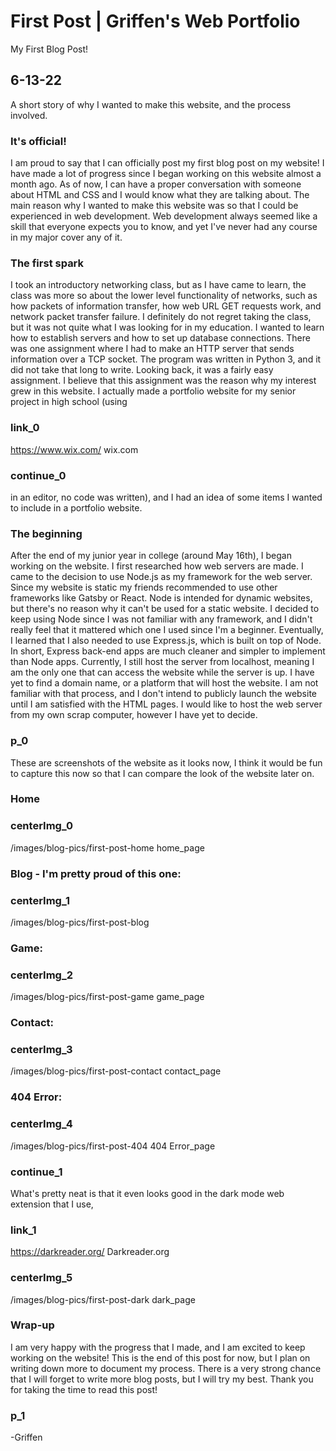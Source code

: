 # First Post | Griffen's Web Portfolio
My First Blog Post!
## 6-13-22
A short story of why I wanted to make this website, and the process involved.
### It's official!
I am proud to say that I can officially post my first blog post on my website!
I have made a lot of progress since I began working on this website almost a month ago.
As of now, I can have a proper conversation with someone about HTML and CSS and I 
would know what they are talking about. The main reason why I wanted to make this website
was so that I could be experienced in web development. Web development always seemed
like a skill that everyone expects you to know, and yet I've never had any course
in my major cover any of it.
### The first spark
I took an introductory networking class, but as I have
came to learn, the class was more so about the lower level functionality of networks,
such as how packets of information transfer, how web URL GET requests work, and 
network packet transfer failure. I definitely do not regret taking the class, 
but it was not quite what I was looking for in my education. I wanted to learn how
to establish servers and how to set up database connections. There was one assignment
where I had to make an HTTP server that sends information over a TCP socket. The program
was written in Python 3, and it did not take that long to write. Looking back, it was
a fairly easy assignment. I believe that this assignment was the reason why my interest
grew in this website. I actually made a portfolio website for my senior project in 
high school (using 
### link_0
https://www.wix.com/ wix.com 
### continue_0
in an editor, no code was written), and I had an idea of some items I wanted to include
in a portfolio website.
### The beginning
After the end of my junior year in college (around May 16th), I began working on the website.
I first researched how web servers are made. I came to the decision to use Node.js as my
framework for the web server. Since my website is static my friends recommended to use other frameworks like Gatsby 
or React. Node is intended for dynamic websites, but 
there's no reason why it can't be used for a static website.  I decided to keep 
using Node since I was not familiar with any framework, and I didn't really 
feel that it mattered which one I used since I'm a beginner.  Eventually, I learned 
that I also needed to use Express.js, which is built on top of Node. In short, 
Express back-end apps are much cleaner and simpler to implement than Node apps.
Currently, I still host the server from localhost, meaning I am the only one that 
can access the website while the server is up. I have yet to find a domain name,
or a platform that will host the website. I am not familiar with that process, 
and I don't intend to publicly launch the website until I am satisfied with the
HTML pages. I would like to host the web server from my own scrap computer, however
I have yet to decide.
### p_0 
These are screenshots of the website as it looks now, I think it would be fun
to capture this now so that I can compare the look of the website later on.
### Home
### centerImg_0
/images/blog-pics/first-post-home home_page
### Blog - I'm pretty proud of this one:
### centerImg_1
/images/blog-pics/first-post-blog
### Game:
### centerImg_2
/images/blog-pics/first-post-game game_page
### Contact:
### centerImg_3
/images/blog-pics/first-post-contact contact_page
### 404 Error:
### centerImg_4
/images/blog-pics/first-post-404 404 Error_page
### continue_1
What's pretty neat is that it even looks good in the dark mode web extension that I use,
### link_1
https://darkreader.org/ Darkreader.org
### centerImg_5
/images/blog-pics/first-post-dark dark_page
### Wrap-up
I am very happy with the progress that I made, and I am excited to keep working
on the website! This is the end of this post for now, but I plan on writing
down more to document my process. There is a very strong chance that I will forget
to write more blog posts, but I will try my best. Thank you for taking the time
to read this post!
### p_1
-Griffen